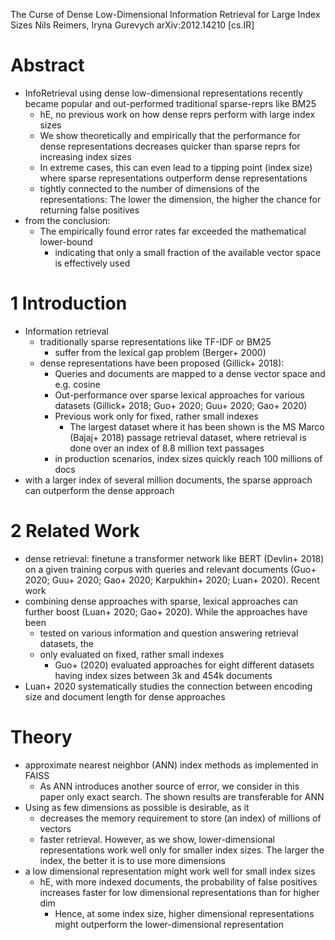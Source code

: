 The Curse of Dense Low-Dimensional Information Retrieval for Large Index Sizes
Nils Reimers, Iryna Gurevych
arXiv:2012.14210 [cs.IR]

# Abstract

* InfoRetrieval using dense low-dimensional representations
  recently became popular and out-performed traditional sparse-reprs like BM25
  * hE, no previous work on how dense reprs perform with large index sizes
  * We show theoretically and empirically that the
    performance for dense representations decreases quicker than sparse reprs
    for increasing index sizes
  * In extreme cases, this can even lead to a tipping point (index size)
    where sparse representations outperform dense representations
  * tightly connected to the number of dimensions of the representations: The
    lower the dimension, the higher the chance for returning false positives
* from the conclusion:
  * The empirically found error rates far exceeded the mathematical lower-bound
    * indicating that
      only a small fraction of the available vector space is effectively used

# 1 Introduction

* Information retrieval
  * traditionally sparse representations like TF-IDF or BM25
    * suffer from the lexical gap problem (Berger+ 2000)
  * dense representations have been proposed (Gillick+ 2018):
    * Queries and documents are mapped to a dense vector space and e.g. cosine
    * Out-performance over sparse lexical approaches for various datasets
      (Gillick+ 2018; Guo+ 2020; Guu+ 2020; Gao+ 2020)
    * Previous work only for fixed, rather small indexes
      * The largest dataset where it has been shown is the
        MS Marco (Bajaj+ 2018) passage retrieval dataset, where retrieval is
        done over an index of 8.8 million text passages
    * in production scenarios, index sizes quickly reach 100 millions of docs
* with a larger index of several million documents, the sparse approach can
  outperform the dense approach

# 2 Related Work

* dense retrieval: finetune a transformer network like BERT (Devlin+ 2018) on a
  given training corpus with queries and relevant documents
  (Guo+ 2020; Guu+ 2020; Gao+ 2020; Karpukhin+ 2020; Luan+ 2020). Recent work
* combining dense approaches with sparse, lexical approaches can further boost
  (Luan+ 2020; Gao+ 2020). While the approaches have been
  * tested on various information and question answering retrieval datasets, the
  * only evaluated on fixed, rather small indexes
    * Guo+ (2020) evaluated approaches for eight different datasets having index
      sizes between 3k and 454k documents
* Luan+ 2020 systematically studies the connection between encoding size and
  document length for dense approaches

# Theory

* approximate nearest neighbor (ANN) index methods as implemented in FAISS
  * As ANN introduces another source of error, we consider in this paper only
    exact search. The shown results are transferable for ANN
* Using as few dimensions as possible is desirable, as it
  * decreases the memory requirement to store (an index) of millions of vectors
  * faster retrieval. However, as we show, lower-dimensional representations
    work well only for smaller index sizes. The larger the index, the better it
    is to use more dimensions
* a low dimensional representation might work well for small index sizes
  * hE, with more indexed documents, the probability of false positives
    increases faster for low dimensional representations than for higher dim
    * Hence, at some index size, higher dimensional representations might
      outperform the lower-dimensional representation
